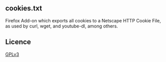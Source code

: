 ## cookies.txt

Firefox Add-on which exports all cookies to a Netscape HTTP Cookie File, as used by curl, wget, and youtube-dl, among others.

## Licence

<a href="https://github.com/lennonhill/cookies-txt/blob/master/LICENSE">GPLv3</a>

